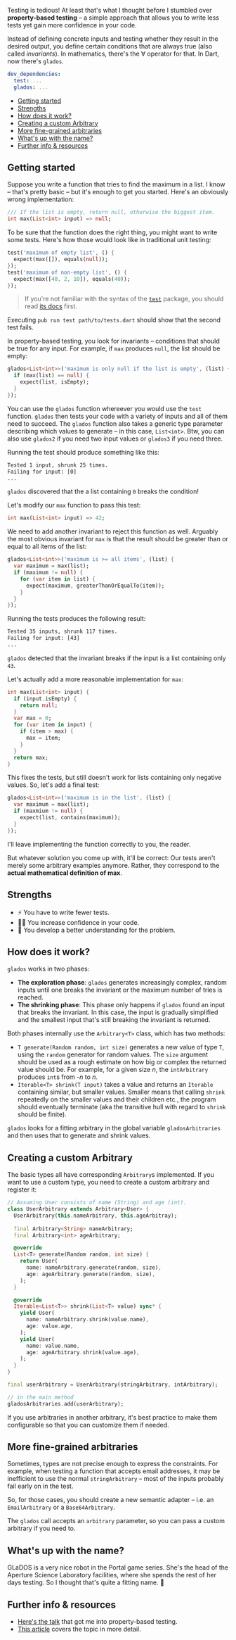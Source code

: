 <!--<img style="float: right;" src="whatever.jpg">-->

Testing is tedious!
At least that's what I thought before I stumbled over **property-based testing** – a simple approach that allows you to write less tests yet gain more confidence in your code.

Instead of defining concrete inputs and testing whether they result in the desired output, you define certain conditions that are always true (also called *invariants*).
In mathematics, there's the ∀ operator for that. In Dart, now there's `glados`.

```yml
dev_dependencies:
  test: ...
  glados: ...
```

- [Getting started](#getting-started)
- [Strengths](#strengths)
- [How does it work?](#how-does-it-work)
- [Creating a custom Arbitrary](#creating-a-custom-arbitrary)
- [More fine-grained arbitraries](#more-fine-grained-arbitraries)
- [What's up with the name?](#whats-up-with-the-name)
- [Further info & resources](#further-info--resources)

## Getting started

Suppose you write a function that tries to find the maximum in a list.
I know – that's pretty basic – but it's enough to get you started.
Here's an obviously wrong implementation:

```dart
/// If the list is empty, return null, otherwise the biggest item.
int max(List<int> input) => null;
```

To be sure that the function does the right thing, you might want to write some tests.
Here's how those would look like in traditional unit testing:

```dart
test('maximum of empty list', () {
  expect(max([]), equals(null));
});
test('maximum of non-empty list', () {
  expect(max([40, 2, 10]), equals(40));
});
```

> If you're not familiar with the syntax of the [`test`](https://pub.dev/packages/test) package, you should read [its docs](https://pub.dev/packages/test) first.

Executing `pub run test path/to/tests.dart` should show that the second test fails.

In property-based testing, you look for invariants – conditions that should be true for any input.
For example, if `max` produces `null`, the list should be empty:

```dart
glados<List<int>>('maximum is only null if the list is empty', (list) {
  if (max(list) == null) {
    expect(list, isEmpty);
  }
});
```

You can use the `glados` function whereever you would use the `test` function.
`glados` then tests your code with a variety of inputs and all of them need to succeed.
The `glados` function also takes a generic type parameter describing which values to generate – in this case, `List<int>`. Btw, you can also use `glados2` if you need two input values or `glados3` if you need three.

Running the test should produce something like this:

```txt
Tested 1 input, shrunk 25 times.
Failing for input: [0]
...
```

`glados` discovered that the a list containing `0` breaks the condition!

Let's modify our `max` function to pass this test:

```dart
int max(List<int> input) => 42;
```

We need to add another invariant to reject this function as well.
Arguably the most obvious invariant for `max` is that the result should be greater than or equal to all items of the list:

```dart
glados<List<int>>('maximum is >= all items', (list) {
  var maximum = max(list);
  if (maximum != null) {
    for (var item in list) {
      expect(maximum, greaterThanOrEqualTo(item));
    }
  }
});
```

Running the tests produces the following result:

```txt
Tested 35 inputs, shrunk 117 times.
Failing for input: [43]
...
```

`glados` detected that the invariant breaks if the input is a list containing only `43`.

Let's actually add a more reasonable implementation for `max`:

```dart
int max(List<int> input) {
  if (input.isEmpty) {
    return null;
  }
  var max = 0;
  for (var item in input) {
    if (item > max) {
      max = item;
    }
  }
  return max;
}
```

This fixes the tests, but still doesn't work for lists containing only negative values.
So, let's add a final test:

```dart
glados<List<int>>('maximum is in the list', (list) {
  var maximum = max(list);
  if (maxmium != null) {
    expect(list, contains(maximum));
  }
});
```

I'll leave implementing the function correctly to you, the reader.

But whatever solution you come up with, it'll be correct:
Our tests aren't merely some arbitrary examples anymore.
Rather, they correspond to the **actual mathematical definition of max**.

## Strengths

- ⚡ You have to write fewer tests.
- 💪🏻 You increase confidence in your code.
- 🤯 You develop a better understanding for the problem.

## How does it work?

`glados` works in two phases:

- **The exploration phase**: `glados` generates increasingly complex, random inputs until one breaks the invariant or the maximum number of tries is reached.
- **The shrinking phase**: This phase only happens if `glados` found an input that breaks the invariant. In this case, the input is gradually simplified and the smallest input that's still breaking the invariant is returned.

Both phases internally use the `Arbitrary<T>` class, which has two methods:

- `T generate(Random random, int size)` generates a new value of type `T`, using the `random` generator for random values. The `size` argument should be used as a rough estimate on how big or complex the returned value should be. For example, for a given size *n*, the `intArbitrary` produces `int`s from *-n* to *n*.
- `Iterable<T> shrink(T input)` takes a value and returns an `Iterable` containing similar, but smaller values. Smaller means that calling `shrink` repeatedly on the smaller values and their children etc., the program should eventually terminate (aka the transitive hull with regard to `shrink` should be finite).

`glados` looks for a fitting arbitrary in the global variable `gladosArbitraries` and then uses that to generate and shrink values.

## Creating a custom Arbitrary

The basic types all have corresponding `Arbitrary`s implemented. If you want to use a custom type, you need to create a custom arbitrary and register it:

```dart
// Assuming User consists of name (String) and age (int).
class UserArbitrary extends Arbitrary<User> {
  UserArbitrary(this.nameArbitrary, this.ageArbitray);
  
  final Arbitrary<String> nameArbitrary;
  final Arbitrary<int> ageArbitrary;

  @override
  List<T> generate(Random random, int size) {
    return User(
      name: nameArbitrary.generate(random, size),
      age: ageArbitrary.generate(random, size),
    );
  }

  @override
  Iterable<List<T>> shrink(List<T> value) sync* {
    yield User(
      name: nameArbitrary.shrink(value.name),
      age: value.age,
    );
    yield User(
      name: value.name,
      age: ageArbitrary.shrink(value.age),
    );
  }
}

final userArbitrary = UserArbitrary(stringArbitrary, intArbitrary);

// in the main method
gladosArbitraries.add(userArbitrary);
```

If you use arbitraries in another arbitrary, it's best practice to make them configurable so that you can customize them if needed.

## More fine-grained arbitraries

Sometimes, types are not precise enough to express the constraints. For example, when testing a function that accepts email addresses, it may be inefficient to use the normal `stringArbitrary` – most of the inputs probably fail early on in the test.

So, for those cases, you should create a new semantic adapter – i.e. an `EmailArbitrary` or a `Base64Arbitrary`.

The `glados` call accepts an `arbitrary` parameter, so you can pass a custom arbitrary if you need to.

## What's up with the name?

GLaDOS is a very nice robot in the Portal game series.
She's the head of the Aperture Science Laboratory facilities, where she spends the rest of her days testing.
So I thought that's quite a fitting name. 🍰

## Further info & resources

- [Here's the talk](https://www.youtube.com/watch?v=IYzDFHx6QPY) that got me into property-based testing.
- [This article](https://begriffs.com/posts/2017-01-14-design-use-quickcheck.html) covers the topic in more detail.
